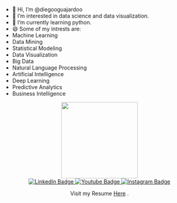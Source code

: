 - 👋 Hi, I’m @diegooguajardoo
- 👀 I’m interested in data science and data visualization.
- 🌱 I’m currently learning python.
- 😄 Some of my intrests are:
-   Machine Learning
-   Data Mining
-   Statistical Modeling
-   Data Visualization
-   Big Data
-   Natural Language Processing
-   Artificial Intelligence
-   Deep Learning
-   Predictive Analytics
-   Business Intelligence

<div id="header" align="center">
  <img src="https://media4.giphy.com/media/qgQUggAC3Pfv687qPC/giphy.gif?cid=ecf05e47lw1whwhg036to3vp7ai1qjaxv2kspad2dx0qhf1n&ep=v1_gifs_search&rid=giphy.gif&ct=g" width="200"/>
<div id="badges">
  <a href="https://www.linkedin.com/in/diego-alejandro-guajardo-g%C3%B3mez-b5a6bbba/">
    <img src="https://img.shields.io/badge/LinkedIn-blue??style=flat-square&logo=linkedin&logoColor=white" alt="LinkedIn Badge"/>
  </a>
  <a href="your-youtube-URL">
    <img src="https://img.shields.io/badge/YouTube-red?style=for-the-badge&logo=youtube&logoColor=white" alt="Youtube Badge"/>
  </a>
  <a href="https://www.instagram.com/diego.guajardo/">
    <img src="https://img.shields.io/badge/E4405F?style=flat-square&logo=instagram&logoColor=white" alt="Instagram Badge"/>
  </a>
</div>

Visit my Resume [Here](https://diegooguajardoo.github.io/cv/)
.
<!---
diegooguajardoo/diegooguajardoo is a ✨ special ✨ repository because its `README.md` (this file) appears on your GitHub profile.
You can click the Preview link to take a look at your changes.
--->

